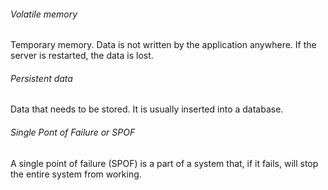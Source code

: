 ###### Volatile memory
Temporary memory. Data is not written by the application anywhere. If the server is restarted, the data is lost.

###### Persistent data
Data that needs to be stored. It is usually inserted into a database.

###### Single Pont of Failure or SPOF
A single point of failure (SPOF) is a part of a system that, if it fails, will stop the entire system from working.
